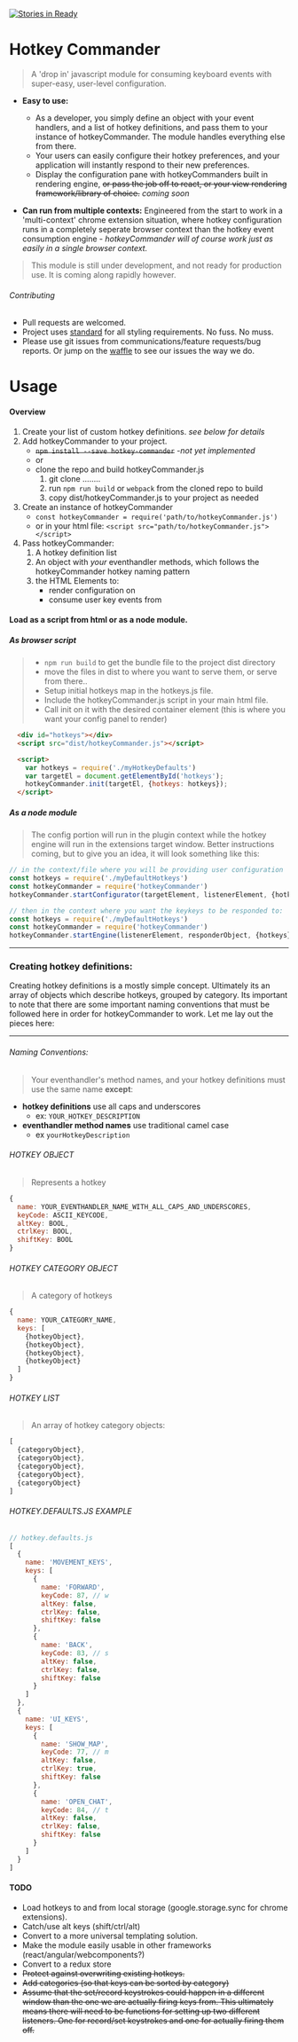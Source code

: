 [![Stories in Ready](https://badge.waffle.io/recursion/hotkeyCommander.png?label=ready&title=Ready)](https://waffle.io/recursion/hotkeyCommander)

# Hotkey Commander

> A 'drop in' javascript module for consuming keyboard events with super-easy, user-level configuration.

- **Easy to use:**
    - As a developer, you simply define an object with your event handlers, and a list of hotkey definitions, and pass them to your instance of hotkeyCommander. The module handles everything else from there.
    - Your users can easily configure their hotkey preferences, and your application will instantly respond to their new preferences.
    - Display the configuration pane with hotkeyCommanders built in rendering engine, ~~or pass the job off to react, or your view rendering framework/library of choice.~~ *coming soon*

- **Can run from multiple contexts:** Engineered from the start to work in a 'multi-context' chrome extension situation, where hotkey configuration runs in a completely seperate browser context than the hotkey event consumption engine - _hotkeyCommander will of course work just as easily in a single browser context._

> This module is still under development, and not ready for production use. It is coming along rapidly however.

###### Contributing
- Pull requests are welcomed.
- Project uses [standard](http://standardjs.com/index.html) for all styling requirements. No fuss. No muss.
- Please use git issues from communications/feature requests/bug reports. Or jump on the [waffle](https://waffle.io/recursion/hotkeyCommander) to see our issues the way we do.

# Usage

#### Overview

1. Create your list of custom hotkey definitions. *see below for details*
2. Add hotkeyCommander to your project.
    - ~~`npm install --save hotkey-commander`~~  *-not yet implemented*
    - or
    - clone the repo and build hotkeyCommander.js
        1. git clone ........
        1. run `npm run build` or `webpack` from the cloned repo to build
        2. copy dist/hotkeyCommander.js to your project as needed
3. Create an instance of hotkeyCommander
    - `const hotkeyCommander = require('path/to/hotkeyCommander.js')`
    - or in your html file: `<script src="path/to/hotkeyCommander.js"></script>`
3. Pass hotkeyCommander:
    1. A hotkey definition list
    2. An object with *your* eventhandler methods, which follows the hotkeyCommander hotkey naming pattern
    3. the HTML Elements to:
        - render configuration on
        - consume user key events from
#### Load as a script from html or as a node module.

##### As browser script
> - `npm run build` to get the bundle file to the project dist directory
> - move the files in dist to where you want to serve them, or serve from there..
> - Setup initial hotkeys map in the hotkeys.js file.
> - Include the hotkeyCommander.js script in your main html file.
> - Call init on it with the desired container element (this is where you want your config panel to render)

```html
  <div id="hotkeys"></div>
  <script src="dist/hotkeyCommander.js"></script>

  <script>
    var hotkeys = require('./myHotkeyDefaults')
    var targetEl = document.getElementById('hotkeys');
    hotkeyCommander.init(targetEl, {hotkeys: hotkeys});
  </script>
```

##### As a node module
> The config portion will run in the plugin context
> while the  hotkey engine will run in the extensions target window.
> Better instructions coming, but to give you an idea, it will look something like this:

```js
// in the context/file where you will be providing user configuration
const hotkeys = require('./myDefaultHotkeys')
const hotkeyCommander = require('hotkeyCommander')
hotkeyCommander.startConfigurator(targetElement, listenerElement, {hotkeys})

// then in the context where you want the keykeys to be responded to:
const hotkeys = require('./myDefaultHotkeys')
const hotkeyCommander = require('hotkeyCommander')
hotkeyCommander.startEngine(listenerElement, responderObject, {hotkeys})
```
----

### Creating hotkey definitions:

Creating hotkey definitions is a mostly simple concept. Ultimately its an array of objects which describe hotkeys, grouped by category. Its important to note that there are some important naming conventions that must be followed here in order for hotkeyCommander to work. Let me lay out the pieces here:

---

###### Naming Conventions:
> Your eventhandler's method names, and your hotkey definitions must use the same name __except__:

  - __hotkey definitions__ use all caps and underscores
      - ex: `YOUR_HOTKEY_DESCRIPTION`
  - __eventhandler method names__ use traditional camel case
      - ex `yourHotkeyDescription`

###### HOTKEY OBJECT
> Represents a hotkey

```js
{
  name: YOUR_EVENTHANDLER_NAME_WITH_ALL_CAPS_AND_UNDERSCORES,
  keyCode: ASCII_KEYCODE,
  altKey: BOOL,
  ctrlKey: BOOL,
  shiftKey: BOOL
}
```
###### HOTKEY CATEGORY OBJECT
> A category of hotkeys

```js
{
  name: YOUR_CATEGORY_NAME,
  keys: [
    {hotkeyObject},
    {hotkeyObject},
    {hotkeyObject},
    {hotkeyObject}
  ]
}
```
###### HOTKEY LIST
> An array of hotkey category objects:

```js
[
  {categoryObject},
  {categoryObject},
  {categoryObject},
  {categoryObject},
  {categoryObject}
]
```
###### HOTKEY.DEFAULTS.JS EXAMPLE
```js
// hotkey.defaults.js
[
  {
    name: 'MOVEMENT_KEYS',
    keys: [
      {
        name: 'FORWARD',
        keyCode: 87, // w
        altKey: false,
        ctrlKey: false,
        shiftKey: false
      },
      {
        name: 'BACK',
        keyCode: 83, // s
        altKey: false,
        ctrlKey: false,
        shiftKey: false
      }
    ]
  },
  {
    name: 'UI_KEYS',
    keys: [
      {
        name: 'SHOW_MAP',
        keyCode: 77, // m
        altKey: false,
        ctrlKey: true,
        shiftKey: false
      },
      {
        name: 'OPEN_CHAT',
        keyCode: 84, // t
        altKey: false,
        ctrlKey: false,
        shiftKey: false
      }
    ]
  }
]
```

#### TODO
- Load hotkeys to and from local storage (google.storage.sync for chrome extensions).
- Catch/use alt keys (shift/ctrl/alt)
- Convert to a more universal templating solution.
- Make the module easily usable in other frameworks (react/angular/webcomponents?)
- Convert to a redux store
- ~~Protect against overwriting existing hotkeys.~~
- ~~Add categories (so that keys can be sorted by category)~~
- ~~Assume that the set/record keystrokes could happen in a different window than the one we are actually firing keys from. This ultimately means there will need to be functions for setting up two different listeners. One for record/set keystrokes and one for actually firing them off.~~


